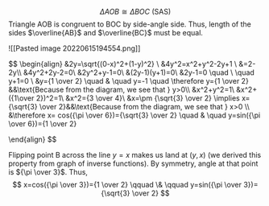 
$$
\Delta AOB \cong \Delta BOC \text{ (SAS)}
$$
Triangle AOB is congruent to BOC by side-angle side. Thus, length of the sides $\overline{AB}$ and $\overline{BC}$ must be equal.

![[Pasted image 20220615194554.png]]

$$
\begin{align}
	&2y=\sqrt{(0-x)^2+(1-y)^2} \\
	&4y^2=x^2+y^2-2y+1 \\
	&=2-2y\\\\
	&4y^2+2y-2=0\\
	&2y^2+y-1=0\\
	&(2y-1)(y+1)=0\\
	&2y-1=0 \quad \ \quad y+1=0 \\
	&y={1 \over 2} \quad \& \quad y=-1 \quad \therefore y={1 \over 2} &&\text{Because from the diagram, we see that } y>0\\\\
	&x^2+y^2=1\\
	&x^2+({1\over 2})^2=1\\
	&x^2={3 \over 4}\\
	&x=\pm {\sqrt{3} \over 2} \implies x={\sqrt{3} \over 2}&&\text{Because from the diagram, we see that } x>0 \\\\
	&\therefore x= cos({\pi \over 6})={\sqrt{3} \over 2} \quad \& \quad y=sin({\pi \over 6})={1 \over 2}
	
\end{align}
$$

Flipping point B across the line $y=x$ makes us land at $(y,x)$ (we derived this property from graph of inverse functions). By symmetry, angle at that point is ${\pi \over 3}$. Thus,
$$
x=cos({\pi \over 3})={1 \over 2} \qquad \& \qquad y=sin({\pi \over 3})={\sqrt{3} \over 2}
$$